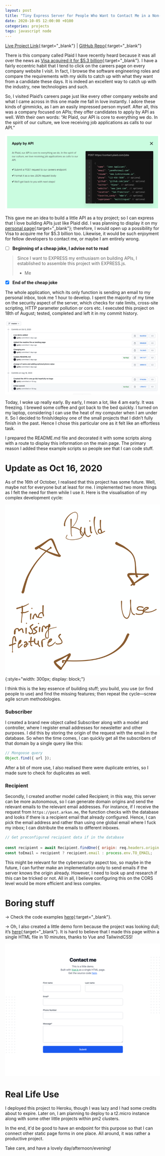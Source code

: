 ```yaml
---
layout: post
title: "Tiny Express Server for People Who Want to Contact Me in a Non-conventional Way"
date: 2020-10-05 12:00:00 +0100
categories: projects
tags: javascript node
---
```


[Live Project Link](https://post.arkan.me/){:target="\_blank"} |
[GitHub Repo](https://github.com/gokhj/post.arkan.me/){:target="\_blank"}

There is this company called Plaid I have recently heard because it was all over the news as [Visa acquired it for \$5.3 billion](https://techcrunch.com/2020/01/13/visa-is-acquiring-plaid-for-5-3-billion-2x-its-final-private-valuation/){:target="\_blank"}. I have a fairly eccentric habit that I tend to click on the careers page on every company website I visit. In fact, I browse the software engineering roles and compare the requirements with my skills to catch up with what they want from a candidate these days. It is indeed an excellent way to catch up with the industry, new technologies and such.

So, I visited Plaid’s careers page just like every other company website and what I came across in this one made me fall in love instantly. I adore these kinds of gimmicks, as I am an easily impressed person myself. After all, this was a company focused on APIs; they offer candidates to apply by API as well. With their own words: “At Plaid, our API is core to everything we do. In the spirit of our culture, we love receiving job applications as calls to our API.”

![Apply by API](/assets/postarkanme/plaid.png)

This gave me an idea to build a little API as a toy project; so I can express that I love building APIs just like Plaid did. I was planning to display it on my [personal page](https://gokhanarkan.com){:target="\_blank"}; therefore, I would open up a possibility for Visa to acquire me for \$5.3 billion too. Likewise, it would be such enjoyment for fellow developers to contact me, or maybe I am entirely wrong.

- [ ] **Beginning of a cheap joke, I advise not to read**

> Since I want to EXPRESS my enthusiasm on building APIs, I established to assemble this project with EXPRESS.js.
>
> - Me

- [x] **End of the cheap joke**

The whole application, which its only function is sending an email to my personal inbox, took me 1 hour to develop. I spent the majority of my time on the security aspect of the server, which checks for rate limits, cross-site scripting, HTTP parameter pollution or cors etc. I executed this project on 18th of August; tested, completed and left it in my commit history.

![Commit History](/assets/postarkanme/commit_history.png)

Today, I woke up really early. By early, I mean a lot, like 4 am early. It was freezing. I brewed some coffee and got back to the bed quickly. I turned on my laptop, considering I can use the heat of my computer when I am under it. So I decided to finish/deploy one of the small projects that I didn’t fully finish in the past. Hence I chose this particular one as it felt like an effortless task.

I prepared the README.md file and decorated it with some scripts along with a route to display this information on the main page. The primary reason I added these example scripts so people see that I can code stuff.

# Update as Oct 16, 2020

As of the 16th of October, I realised that this project has some future. Well, maybe not for everyone but at least for me. I implemented two more things as I felt the need for them while I use it. Here is the visualisation of my complex development cycle:

![Cycle](/assets/postarkanme/cycle.png){:style="width: 300px; display: block;"}

I think this is the key essence of building stuff; you build, you use (or find people to use) and find the missing features; then repeat the cycle—screw agile scrum methodologies.

### Subscriber

I created a brand new object called Subscriber along with a model and controller, where I register email addresses for newsletter and other purposes. I did this by storing the origin of the request with the email in the database. So when the time comes, I can quickly get all the subscribers of that domain by a single query like this:

```javascript
// Mongoose query
Object.find({ url });
```

After a bit of more use, I also realised there were duplicate entries, so I made sure to check for duplicates as well.

### Recipient

Secondly, I created another model called Recipient; in this way, this server can be more autonomous, so I can generate domain origins and send the relevant emails to the relevant email addresses. For instance, if I receive the request from `https://post.arkan.me`, the function checks with the database and looks if there is a recipient email that already configured. Hence, I can pick the email address and rather than using one global email where I fuck my inbox; I can distribute the emails to different inboxes.

```javascript
// Get preconfigured recipient data if in the database

const recipient = await Recipient.findOne({ origin: req.headers.origin });
const toEmail = recipient ? recipient.email : process.env.TO_EMAIL;
```

This might be relevant for the cybersecurity aspect too, so maybe in the future, I can further make an implementation only to send emails if the server knows the origin already. However, I need to look up and research if this can be tricked or not. All in all, I believe configuring this on the CORS level would be more efficient and less complex.

# Boring stuff

&rarr; Check the code examples [here](https://post.arkan.me/){:target="\_blank"}.

&rarr; Oh, I also created a little demo form because the project was looking dull; it’s [here](https://post.arkan.me/example){:target="\_blank"}. It is hard to believe that I made this page within a single HTML file in 10 minutes, thanks to Vue and TailwindCSS!

![Form](/assets/postarkanme/form.png)

# Real Life Use

I deployed this project to Heroku, though I was lazy and I had some credits about to expire. Later on, I am planning to deploy to a t2.micro instance along with some other little projects within pm2 clusters.

In the end, it'd be good to have an endpoint for this purpose so that I can connect other static page forms in one place. All around, it was rather a productive project.

Take care, and have a lovely day/afternoon/evening!
